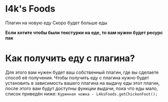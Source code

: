# l4k's Foods
Плагин на новую еду
Скоро будет больше еды

**Если хотите чтобы были текстурки на еде, то вам нужен будет ресурс пак**

# Как получить еду с плагина?
Для этого вам нужен будет ваш собственный плагин, где вы сделаете способ её получения.
Чтобы получить еду с плагина нужно будет установить в зависимость вашего плагина на выдачу еды этот плагин, после этого вам будут доступны функции выдачи, пока что еды мало, список приведён ниже:
`Куринная ножка - L4ksFoods.getChickenFoot();`
